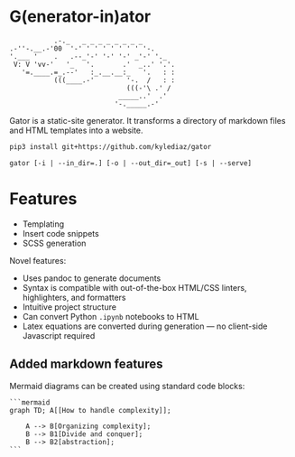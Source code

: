 # G(enerator-in)ator

```
           .-._   _ _ _ _ _ _ _ _
.-''-.__.-'00  '-' ' ' ' ' ' ' ' '-.
'.___ '    .   .--_'-' '-' '-' _'-' '._
 V: V 'vv-'   '_   '.       .'  _..' '.'.
   '=.____.=_.--'   :_.__.__:_   '.   : :
           (((____.-'        '-.  /   : :
                             (((-'\ .' /
                           _____..'  .'
                          '-._____.-'
```

Gator is a static-site generator. It transforms a directory
of markdown files and HTML templates into a website.

```bash
pip3 install git+https://github.com/kylediaz/gator
```

```
gator [-i | --in_dir=.] [-o | --out_dir=_out] [-s | --serve]
```

# Features

- Templating
- Insert code snippets
- SCSS generation

Novel features:

- Uses pandoc to generate documents
- Syntax is compatible with out-of-the-box HTML/CSS linters, highlighters, and
  formatters
- Intuitive project structure
- Can convert Python `.ipynb` notebooks to HTML
- Latex equations are converted during generation — no client-side Javascript
  required

## Added markdown features

Mermaid diagrams can be created using standard code blocks:

````
```mermaid
graph TD; A[[How to handle complexity]];

    A --> B[Organizing complexity];
    B --> B1[Divide and conquer];
    B --> B2[abstraction];
```
````
